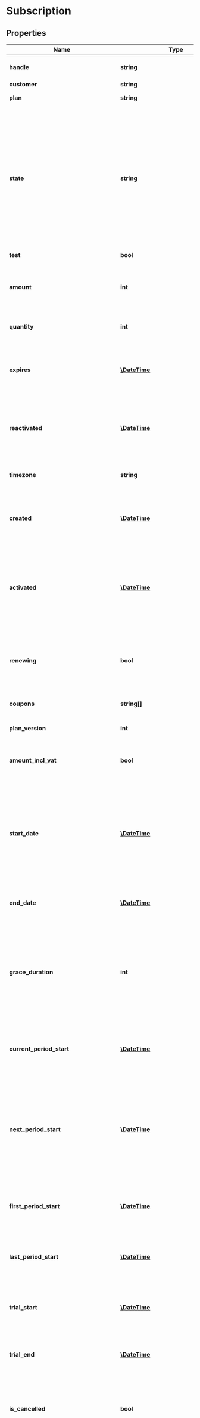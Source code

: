 # Subscription

## Properties
 Name                                   | Type                                                            | Description                                                                                                                                                                                                                                                                                                                                                                                 | Notes      
----------------------------------------|-----------------------------------------------------------------|---------------------------------------------------------------------------------------------------------------------------------------------------------------------------------------------------------------------------------------------------------------------------------------------------------------------------------------------------------------------------------------------|------------
 **handle**                             | **string**                                                      | Per account unique handle for subscription                                                                                                                                                                                                                                                                                                                                                  |
 **customer**                           | **string**                                                      | Customer handle                                                                                                                                                                                                                                                                                                                                                                             |
 **plan**                               | **string**                                                      | Subscription plan handle                                                                                                                                                                                                                                                                                                                                                                    |
 **state**                              | **string**                                                      | State of the subscription, one of the following: &#x60;active&#x60;, &#x60;expired&#x60;, &#x60;on_hold&#x60; or &#x60;pending&#x60;. Active subscriptions can be cancelled and will expire at the end of the current billing period, or later depending on optional notice and fixation periods, this can be checked using the &#x60;is_cancelled&#x60; parameter and &#x60;expires&#x60;. |
 **test**                               | **bool**                                                        | Test flag                                                                                                                                                                                                                                                                                                                                                                                   |
 **amount**                             | **int**                                                         | Optional custom plan price. If defined the plan price billed for each billing period will be overridden by this price.                                                                                                                                                                                                                                                                      | [optional] 
 **quantity**                           | **int**                                                         | Quantity of the plan product for this subscription.                                                                                                                                                                                                                                                                                                                                         |
 **expires**                            | [**\DateTime**](\DateTime.md)                                   | Fixed date when the subscription will expire because of cancellation. In [ISO-8601](http://en.wikipedia.org/wiki/ISO_8601) extended offset date-time format.                                                                                                                                                                                                                                | [optional] 
 **reactivated**                        | [**\DateTime**](\DateTime.md)                                   | Date when the subscription was reactivated from on hold. [ISO-8601](http://en.wikipedia.org/wiki/ISO_8601) extended offset date-time format.                                                                                                                                                                                                                                                | [optional] 
 **timezone**                           | **string**                                                      | Time zone for the subscription as standard time zone id. See [Wikipedia](http://en.wikipedia.org/wiki/List_of_tz_database_time_zones)                                                                                                                                                                                                                                                       |
 **created**                            | [**\DateTime**](\DateTime.md)                                   | Date when the subscription was created. In [ISO-8601](http://en.wikipedia.org/wiki/ISO_8601) extended offset date-time format.                                                                                                                                                                                                                                                              |
 **activated**                          | [**\DateTime**](\DateTime.md)                                   | Date when the subscription was activated. Will only differ from created in a two step prepared -&gt; activated subscription create scenario. In [ISO-8601](http://en.wikipedia.org/wiki/ISO_8601) extended offset date-time format.                                                                                                                                                         | [optional] 
 **renewing**                           | **bool**                                                        | If the subscription renews at current period end. Also true for subscriptions with manual scheduling.                                                                                                                                                                                                                                                                                       |
 **coupons**                            | **string[]**                                                    | List of coupon handles redeemed for the subscription                                                                                                                                                                                                                                                                                                                                        | [optional] 
 **plan_version**                       | **int**                                                         | Subscription plan version                                                                                                                                                                                                                                                                                                                                                                   |
 **amount_incl_vat**                    | **bool**                                                        | If optional custom plan price this parameter tells whether the amount is including VAT                                                                                                                                                                                                                                                                                                      | [optional] 
 **start_date**                         | [**\DateTime**](\DateTime.md)                                   | Date and time from which the subscription is eligible to schedule invoices. Either from create or from the latest reactivate or subscription change. In [ISO-8601](http://en.wikipedia.org/wiki/ISO_8601) extended offset date-time format.                                                                                                                                                 |
 **end_date**                           | [**\DateTime**](\DateTime.md)                                   | Fixed end date and time. In [ISO-8601](http://en.wikipedia.org/wiki/ISO_8601) extended offset date-time format.                                                                                                                                                                                                                                                                             | [optional] 
 **grace_duration**                     | **int**                                                         | Grace duration in seconds from the creation of a subscription where no dunning process is started for a failing invoice. This allows a certain amount of time for the customer to sign up with a payment method.                                                                                                                                                                            | [optional] 
 **current_period_start**               | [**\DateTime**](\DateTime.md)                                   | Start date and time for the current billing period. In [ISO-8601](http://en.wikipedia.org/wiki/ISO_8601) extended offset date-time format.                                                                                                                                                                                                                                                  | [optional] 
 **next_period_start**                  | [**\DateTime**](\DateTime.md)                                   | Start date and time for the next billing period, and also end date and time for the current billing period. Is also the date and time for next invoice if the subscription is renewing. In ISO-8601 extended offset date-time format.                                                                                                                                                       | [optional] 
 **first_period_start**                 | [**\DateTime**](\DateTime.md)                                   | Start date and time for the first ever billing period. In ISO-8601 extended offset date-time format.                                                                                                                                                                                                                                                                                        | [optional] 
 **last_period_start**                  | [**\DateTime**](\DateTime.md)                                   | Start date and time for the previous billing period. In [ISO-8601](http://en.wikipedia.org/wiki/ISO_8601) extended offset date-time format.                                                                                                                                                                                                                                                 | [optional] 
 **trial_start**                        | [**\DateTime**](\DateTime.md)                                   | Start date and time of free trial period. In ISO-8601 extended offset date-time format.                                                                                                                                                                                                                                                                                                     | [optional] 
 **trial_end**                          | [**\DateTime**](\DateTime.md)                                   | End date and time of free trial period. In ISO-8601 extended offset date-time format.                                                                                                                                                                                                                                                                                                       | [optional] 
 **is_cancelled**                       | **bool**                                                        | Whether the subscription has been cancelled. Cancelled subscriptions will expire at the end of the current billing period.                                                                                                                                                                                                                                                                  |
 **in_trial**                           | **bool**                                                        | Whether the subscription is in its trial period, or if the subscription will start a trial period at a start date in the future. See &#x60;has_started&#x60; to determine if the actual trial period has started or not.                                                                                                                                                                    |
 **has_started**                        | **bool**                                                        | If subscription has a later start date, this parameter tells if the subscription has started. Use this in connection with state to determine if a subscription is active.                                                                                                                                                                                                                   |
 **renewal_count**                      | **int**                                                         | Number of renewals for the subscription (number of invoices)                                                                                                                                                                                                                                                                                                                                |
 **cancelled_date**                     | [**\DateTime**](\DateTime.md)                                   | Date when the subscription was cancelled. In [ISO-8601](http://en.wikipedia.org/wiki/ISO_8601) extended offset date-time format.                                                                                                                                                                                                                                                            | [optional] 
 **expired_date**                       | [**\DateTime**](\DateTime.md)                                   | Date when the subscription expired. [ISO-8601](http://en.wikipedia.org/wiki/ISO_8601) extended offset date-time format.                                                                                                                                                                                                                                                                     | [optional] 
 **expire_reason**                      | **string**                                                      | Reason for expire. Can be &#x60;ondemand&#x60;, &#x60;cancelled&#x60;, &#x60;dunning&#x60; or &#x60;fixed&#x60;                                                                                                                                                                                                                                                                             | [optional] 
 **on_hold_date**                       | [**\DateTime**](\DateTime.md)                                   | Date when the subscription was put on hold. [ISO-8601](http://en.wikipedia.org/wiki/ISO_8601) extended offset date-time format.                                                                                                                                                                                                                                                             | [optional] 
 **on_hold_reason**                     | **string**                                                      | Reason for on hold. Can be &#x60;ondemand&#x60; or &#x60;dunning&#x60;                                                                                                                                                                                                                                                                                                                      | [optional] 
 **payment_method_added**               | **bool**                                                        | Whether the customer at some point has added payment information to the subscription                                                                                                                                                                                                                                                                                                        |
 **scheduled_plan_change**              | **string**                                                      | Deprecated - see &#x60;pending_change&#x60;. If set, a subscription plan change has been scheduled to follow the next renewal. The value is the subscription plan handle to update to.                                                                                                                                                                                                      | [optional] 
 **reminder_email_sent**                | [**\DateTime**](\DateTime.md)                                   | If defined the date a reminder email was sent for the current billing period. In [ISO-8601](http://en.wikipedia.org/wiki/ISO_8601) extended offset date-time format.                                                                                                                                                                                                                        |
 **failed_invoices**                    | **int**                                                         | Number of failed invoices for this subscription                                                                                                                                                                                                                                                                                                                                             |
 **failed_amount**                      | **int**                                                         | Summed amount for failed invoices                                                                                                                                                                                                                                                                                                                                                           |
 **cancelled_invoices**                 | **int**                                                         | Number of cancelled invoices for this subscription                                                                                                                                                                                                                                                                                                                                          |
 **cancelled_amount**                   | **int**                                                         | Summed amount for cancelled invoices                                                                                                                                                                                                                                                                                                                                                        |
 **pending_invoices**                   | **int**                                                         | Number of pending invoices for this subscription                                                                                                                                                                                                                                                                                                                                            |
 **pending_amount**                     | **int**                                                         | Summed amount for pending invoices                                                                                                                                                                                                                                                                                                                                                          |
 **dunning_invoices**                   | **int**                                                         | Number of dunning invoices for this subscription                                                                                                                                                                                                                                                                                                                                            |
 **dunning_amount**                     | **int**                                                         | Summed amount for dunning invoices                                                                                                                                                                                                                                                                                                                                                          |
 **settled_invoices**                   | **int**                                                         | Number of settled invoices for this subscription                                                                                                                                                                                                                                                                                                                                            |
 **settled_amount**                     | **int**                                                         | Summed settled amount                                                                                                                                                                                                                                                                                                                                                                       |
 **refunded_amount**                    | **int**                                                         | Summed refunded amount                                                                                                                                                                                                                                                                                                                                                                      |
 **pending_additional_costs**           | **int**                                                         | Number of pending additional costs                                                                                                                                                                                                                                                                                                                                                          |
 **pending_additional_cost_amount**     | **int**                                                         | Summed amount of pending additional costs incl vat                                                                                                                                                                                                                                                                                                                                          |
 **transferred_additional_costs**       | **int**                                                         | Number of additional costs that have been applied to invoices                                                                                                                                                                                                                                                                                                                               |
 **transferred_additional_cost_amount** | **int**                                                         | Summed amount of additional costs that have been applied to invoices                                                                                                                                                                                                                                                                                                                        |
 **pending_credits**                    | **int**                                                         | Number of credits that have not fully been applied to invoices                                                                                                                                                                                                                                                                                                                              |
 **pending_credit_amount**              | **int**                                                         | Summed credit amount not yet applied to invoices                                                                                                                                                                                                                                                                                                                                            |
 **transferred_credits**                | **int**                                                         | Number of credits that have fully been applied to invoices                                                                                                                                                                                                                                                                                                                                  |
 **transferred_credit_amount**          | **int**                                                         | Summed credit amount that have been applied to invoices                                                                                                                                                                                                                                                                                                                                     |
 **hosted_page_links**                  | [**\Reepay\Model\SubscriptionLinks**](SubscriptionLinks.md)     |                                                                                                                                                                                                                                                                                                                                                                                             |
 **subscription_discounts**             | **string[]**                                                    | List of subscription discounts handles attached to subscription                                                                                                                                                                                                                                                                                                                             | [optional] 
 **pending_change**                     | [**\Reepay\Model\SubscriptionChange**](SubscriptionChange.md)   |                                                                                                                                                                                                                                                                                                                                                                                             | [optional] 
 **subscription_changes**               | [**\Reepay\Model\SubscriptionChange[]**](SubscriptionChange.md) | List of subscription changes both at most one pending and previously applied                                                                                                                                                                                                                                                                                                                | [optional] 
 **subscription_add_ons**               | **string[]**                                                    | List of subscription add-on handles attached to subscription                                                                                                                                                                                                                                                                                                                                | [optional] 

[[Back to Model list]](../../README.md#documentation-for-models) [[Back to API list]](../../README.md#documentation-for-api-endpoints) [[Back to README]](../../README.md)

